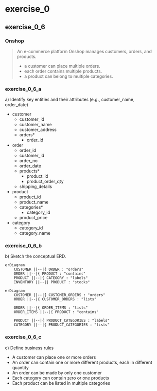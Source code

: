 # exercise_0

## exercise_0_6

### Onshop

> An e-commerce platform Onshop manages customers, orders, and products.
>
> - a customer can place multiple orders.
> - each order contains multiple products.
> - a product can belong to multiple categories.


### exercise_0_6_a

a) Identify key entities and their attributes (e.g., customer_name, order_date)

- customer
    - customer_id
    - customer_name
    - customer_address
    - orders*
        - order_id
- order
    - order_id
    - customer_id
    - order_no
    - order_date
    - products*
        - product_id
        - product_order_qty
    - shipping_details
- product
    - product_id
    - product_name
    - categories*
        - category_id
    - product_price
- category
    - category_id
    - category_name

### exercise_0_6_b

b) Sketch the conceptual ERD.

```mermaid
erDiagram
    CUSTOMER ||--|{ ORDER : "orders"
    ORDER ||--|{ PRODUCT : "contains"
    PRODUCT ||--|{ CATEGORY : "labels"
    INVENTORY ||--|| PRODUCT : "stocks"
```

```mermaid
erDiagram
    CUSTOMER ||--|{ CUSTOMER_ORDERS : "orders"
    ORDER ||--|{ CUSTOMER_ORDERS : "lists"

    ORDER ||--|{ ORDER_ITEMS : "lists"
    ORDER_ITEMS ||--|{ PRODUCT : "contains"

    PRODUCT ||--|{ PRODUCT_CATEGORIES : "labels"
    CATEGORY ||--|{ PRODUCT_CATEGORIES : "lists"

```

### exercise_0_6_c

c) Define business rules

- A customer can place one or more orders
- An order can contain one or more different products, each in different quantity
- An order can be made by only one customer
- Each category can contain zero or one products
- Each product can be listed in multiple categories

